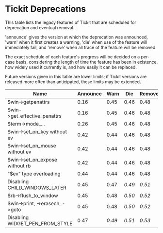 # Tickit Deprecations

This table lists the legacy features of Tickit that are scheduled for deprecation and eventual removal.

'announce' gives the version at which the deprecation was announced, 'warn' when it first creates a warning, 'die' when use of the feature will immediately fail, and 'remove' when all trace of the feature will be removed.

The exact schedule of each feature's progress will be decided on a per-case basis, considering the length of time the feature has been in existence, how widely used it currently is, and how easily it can be replaced.

Future versions given in this table are lower limits; if Tickit versions are released more often than anticipated, these limits may be extended.

| Name                             | Announce | Warn   | Die    | Remove |
|----------------------------------|----------|--------|--------|--------|
| $win->getpenattrs                |  0.16    |  0.45  |  0.46  |  0.48  |
| $win->get_effective_penattrs     |  0.16    |  0.45  |  0.46  |  0.48  |
| $term->mode_...                  |  0.26    |  0.45  |  0.46  |  0.48  |
| $win->set_on_key without ev      |  0.42    |  0.44  |  0.46  |  0.48  |
| $win->set_on_mouse without ev    |  0.42    |  0.44  |  0.46  |  0.48  |
| $win->set_on_expose without rb   |  0.42    |  0.44  |  0.46  |  0.48  |
| "$ev" type overloading           |  0.44    |  0.44  |  0.46  |  0.48  |
| Disabling CHILD_WINDOWS_LATER    |  0.45    |  0.47  | *0.49* | *0.51* |
| $rb->flush_to_window             |  0.45    |  0.48  | *0.50* | *0.52* |
| $win->print, ->erasech, ->goto   |  0.45    |  0.48  | *0.50* | *0.52* |
| Disabling WIDGET_PEN_FROM_STYLE  |  0.47    | *0.49* | *0.51* | *0.53* |
